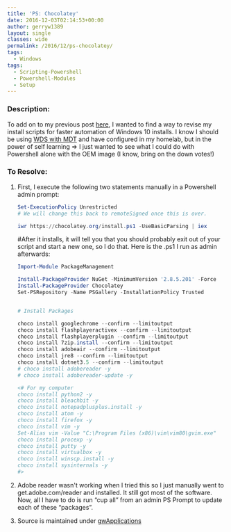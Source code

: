 ```yaml
---
title: 'PS: Chocolatey'
date: 2016-12-03T02:14:53+00:00
author: gerryw1389
layout: single
classes: wide
permalink: /2016/12/ps-chocolatey/
tags:
  - Windows
tags:
  - Scripting-Powershell
  - Powershell-Modules
  - Setup
---
```

<!--more-->

### Description:

To add on to my previous post [here](https://automationadmin.com/2016/05/ps-package-managers/), I wanted to find a way to revise my install scripts for faster automation of Windows 10 installs. I know I should be using [WDS with MDT](https://automationadmin.com/2016/05/wds-with-mdt/) and have configured in my homelab, but in the power of self learning => I just wanted to see what I could do with Powershell alone with  the OEM image (I know, bring on the down votes!)

### To Resolve:

1. First, I execute the following two statements manually in a Powershell admin prompt:

   ```powershell
   Set-ExecutionPolicy Unrestricted 
   # We will change this back to remoteSigned once this is over.

   iwr https://chocolatey.org/install.ps1 -UseBasicParsing | iex
   ```

   #After it installs, it will tell you that you should probably exit out of your script and start a new one, so I do that. Here is the .ps1 I run as admin afterwards:

   ```powershell
   Import-Module PackageManagement

   Install-PackageProvider NuGet -MinimumVersion '2.8.5.201' -Force
   Install-PackageProvider Chocolatey
   Set-PSRepository -Name PSGallery -InstallationPolicy Trusted


   # Install Packages

   choco install googlechrome --confirm --limitoutput
   choco install flashplayeractivex --confirm --limitoutput
   choco install flashplayerplugin --confirm --limitoutput
   choco install 7zip.install --confirm --limitoutput
   choco install adobeair --confirm --limitoutput
   choco install jre8 --confirm --limitoutput
   choco install dotnet3.5 --confirm --limitoutput
   # choco install adobereader -y
   # choco install adobereader-update -y

   <# For my computer
   choco install python2 -y
   choco install bleachbit -y
   choco install notepadplusplus.install -y
   choco install atom -y
   choco install firefox -y
   choco install vim -y
   Set-Alias vim -Value "C:\Program Files (x86)\vim\vim80\gvim.exe"
   choco install procexp -y
   choco install putty -y
   choco install virtualbox -y
   choco install winscp.install -y
   choco install sysinternals -y
   #>
   ```

2. Adobe reader wasn't working when I tried this so I just manually went to get.adobe.com/reader and installed. It still got most of the software. Now, all I have to do is run &#8220;cup all&#8221; from an admin PS Prompt to update each of these &#8220;packages&#8221;.

3. Source is maintained under [gwApplications](https://github.com/gerryw1389/powershell/blob/main/gwApplications/Public/Install-Choco.ps1)